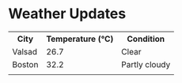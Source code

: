 # Weather Updates

<!-- WEATHER-UPDATE-START -->
<table><tr><th>City</th><th>Temperature (°C)</th><th>Condition</th></tr><tr><td>Valsad</td><td>26.7</td><td>Clear</td></tr><tr><td>Boston</td><td>32.2</td><td>Partly cloudy</td></tr><tr><td></td><td></td><td></td></tr></table>
<!-- WEATHER-UPDATE-END -->
